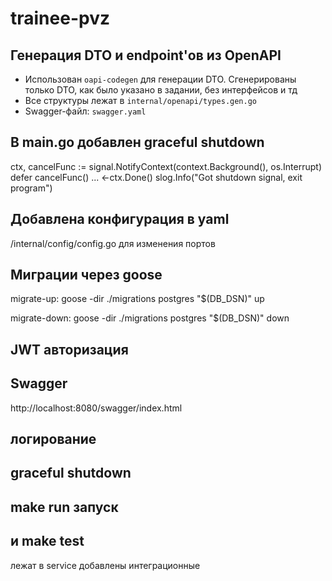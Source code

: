 # trainee-pvz

## Генерация DTO и endpoint'ов из OpenAPI
- Использован `oapi-codegen` для генерации DTO. Сгенерированы только DTO, как было указано в задании, без интерфейсов и тд
- Все структуры лежат в `internal/openapi/types.gen.go`
- Swagger-файл: `swagger.yaml`

## В main.go добавлен graceful shutdown
ctx, cancelFunc := signal.NotifyContext(context.Background(), os.Interrupt)
defer cancelFunc()
...
<-ctx.Done()
slog.Info("Got shutdown signal, exit program")

## Добавлена конфигурация в yaml
/internal/config/config.go для изменения портов

## Миграции через goose
migrate-up:
	goose -dir ./migrations postgres "$(DB_DSN)" up

migrate-down:
	goose -dir ./migrations postgres "$(DB_DSN)" down

## JWT авторизация

## Swagger
http://localhost:8080/swagger/index.html

## логирование

## graceful shutdown

## make run запуск 

## и make test
лежат в service
добавлены интеграционные